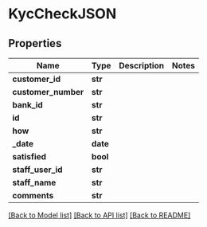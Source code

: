 # KycCheckJSON

## Properties
Name | Type | Description | Notes
------------ | ------------- | ------------- | -------------
**customer_id** | **str** |  | 
**customer_number** | **str** |  | 
**bank_id** | **str** |  | 
**id** | **str** |  | 
**how** | **str** |  | 
**_date** | **date** |  | 
**satisfied** | **bool** |  | 
**staff_user_id** | **str** |  | 
**staff_name** | **str** |  | 
**comments** | **str** |  | 

[[Back to Model list]](../README.md#documentation-for-models) [[Back to API list]](../README.md#documentation-for-api-endpoints) [[Back to README]](../README.md)


